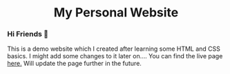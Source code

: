<h1 align="center"> My Personal Website</h1>

### Hi Friends 👋

<p> This is a demo website which I created after learning some HTML and CSS basics. I might add some changes to it later on.... You can find the live page <a href = "https://personal-website-gk3077.vercel.app/" >here.</a> Will update the page further in the future.</p>
